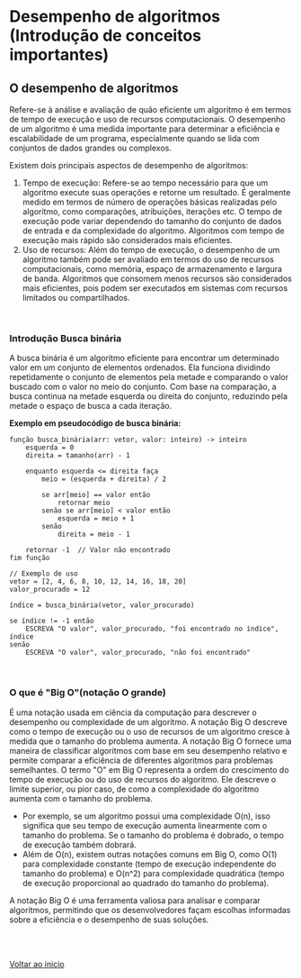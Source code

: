 # Desempenho de algoritmos (Introdução de conceitos importantes)

## O desempenho de algoritmos 

Refere-se à análise e avaliação de quão eficiente um algoritmo é em termos de tempo de execução e uso de recursos computacionais. O desempenho de um algoritmo é uma medida importante para determinar a eficiência e escalabilidade de um programa, especialmente quando se lida com conjuntos de dados grandes ou complexos.

Existem dois principais aspectos de desempenho de algoritmos:

1. Tempo de execução: Refere-se ao tempo necessário para que um algoritmo execute suas operações e retorne um resultado. É geralmente medido em termos de número de operações básicas realizadas pelo algoritmo, como comparações, atribuições, iterações etc. O tempo de execução pode variar dependendo do tamanho do conjunto de dados de entrada e da complexidade do algoritmo. Algoritmos com tempo de execução mais rápido são considerados mais eficientes.
2. Uso de recursos: Além do tempo de execução, o desempenho de um algoritmo também pode ser avaliado em termos do uso de recursos computacionais, como memória, espaço de armazenamento e largura de banda. Algoritmos que consomem menos recursos são considerados mais eficientes, pois podem ser executados em sistemas com recursos limitados ou compartilhados.

<br>

### Introdução Busca binária

A busca binária é um algoritmo eficiente para encontrar um determinado valor em um conjunto de elementos ordenados. Ela funciona dividindo repetidamente o conjunto de elementos pela metade e comparando o valor buscado com o valor no meio do conjunto. Com base na comparação, a busca continua na metade esquerda ou direita do conjunto, reduzindo pela metade o espaço de busca a cada iteração.

**Exemplo em pseudocódigo de busca binária:**

```
função busca_binária(arr: vetor, valor: inteiro) -> inteiro
    esquerda = 0
    direita = tamanho(arr) - 1
    
    enquanto esquerda <= direita faça
        meio = (esquerda + direita) / 2
        
        se arr[meio] == valor então
            retornar meio
        senão se arr[meio] < valor então
            esquerda = meio + 1
        senão
            direita = meio - 1
    
    retornar -1  // Valor não encontrado
fim função

// Exemplo de uso
vetor = [2, 4, 6, 8, 10, 12, 14, 16, 18, 20]
valor_procurado = 12

índice = busca_binária(vetor, valor_procurado)

se índice != -1 então
    ESCREVA "O valor", valor_procurado, "foi encontrado no índice", índice
senão
    ESCREVA "O valor", valor_procurado, "não foi encontrado"
```

<br>

### O que é  "Big O"(notação O grande)
É uma notação usada em ciência da computação para descrever o desempenho ou complexidade de um algoritmo. A notação Big O descreve como o tempo de execução ou o uso de recursos de um algoritmo cresce à medida que o tamanho do problema aumenta. A notação Big O fornece uma maneira de classificar algoritmos com base em seu desempenho relativo e permite comparar a eficiência de diferentes algoritmos para problemas semelhantes. O termo "O" em Big O representa a ordem do crescimento do tempo de execução ou do uso de recursos do algoritmo. Ele descreve o limite superior, ou pior caso, de como a complexidade do algoritmo aumenta com o tamanho do problema.

- Por exemplo, se um algoritmo possui uma complexidade O(n), isso significa que seu tempo de execução aumenta linearmente com o tamanho do problema. Se o tamanho do problema é dobrado, o tempo de execução também dobrará.
- Além de O(n), existem outras notações comuns em Big O, como O(1) para complexidade constante (tempo de execução independente do tamanho do problema) e O(n^2) para complexidade quadrática (tempo de execução proporcional ao quadrado do tamanho do problema).

A notação Big O é uma ferramenta valiosa para analisar e comparar algoritmos, permitindo que os desenvolvedores façam escolhas informadas sobre a eficiência e o desempenho de suas soluções.

<br>

<br>

[Voltar ao inicio](/README.md)